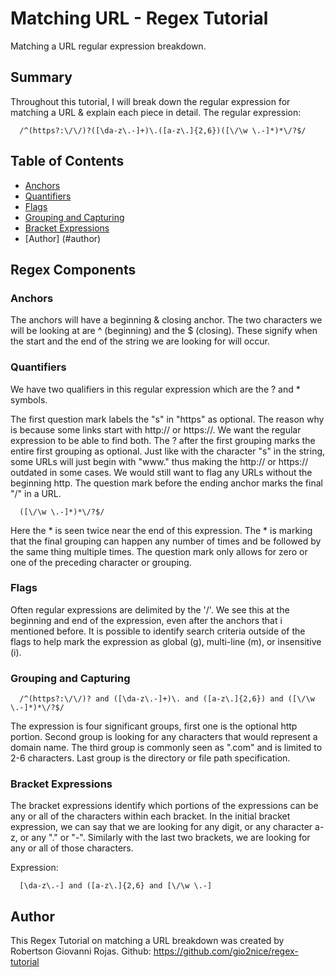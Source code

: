 # Matching URL - Regex Tutorial

Matching a URL regular expression breakdown.

## Summary

Throughout this tutorial, I will break down the regular expression for matching a URL & explain each piece in detail. 
The regular expression: 

```
  /^(https?:\/\/)?([\da-z\.-]+)\.([a-z\.]{2,6})([\/\w \.-]*)*\/?$/
```

## Table of Contents

- [Anchors](#anchors)
- [Quantifiers](#quantifiers)
- [Flags](#flags)
- [Grouping and Capturing](#grouping-and-capturing)
- [Bracket Expressions](#bracket-expressions)
- [Author] (#author)

## Regex Components

### Anchors
The anchors will have a beginning & closing anchor. The two characters we will be looking at are ^ (beginning) and the $ (closing). These signify when the start and the end of the string we are looking for will occur. 


### Quantifiers
We have two qualifiers in this regular expression which are the ? and * symbols.

The first question mark labels the "s" in "https" as optional. The reason why is because some links start with http:// or https://. We want the regular expression to be able to find both. The ? after the first grouping marks the entire first grouping as optional. Just like with the character "s" in the string, some URLs will just begin with "www." thus making the http:// or https:// outdated in some cases. We would still want to flag any URLs without the beginning http. The question mark before the ending anchor marks the final "/" in a URL. 

```
  ([\/\w \.-]*)*\/?$/
```

Here the * is seen twice near the end of this expression. The * is marking that the final grouping can happen any number of times and be followed by the same thing multiple times. The question mark only allows for zero or one of the preceding character or grouping. 

### Flags
 Often regular expressions are delimited by the '/'. We see this at the beginning and end of the expression, even after the anchors that i mentioned before. It is possible to identify search criteria outside of the flags to help mark the expression as global (g), multi-line (m), or insensitive (i). 

### Grouping and Capturing

```
  /^(https?:\/\/)? and ([\da-z\.-]+)\. and ([a-z\.]{2,6}) and ([\/\w \.-]*)*\/?$/
```

The expression is four significant groups, first one is the optional http portion. Second group is looking for any characters that would represent a domain name. The third group is commonly seen as ".com" and is limited to 2-6 characters. Last group is the directory or file path specification.
 
### Bracket Expressions
The bracket expressions identify which portions of the expressions can be any or all of the characters within each bracket. In the initial bracket expression, we can say that we are looking for any digit, or any character a-z, or any "." or "-". Similarly with the last two brackets, we are looking for any or all of those characters.

Expression:
```
  [\da-z\.-] and ([a-z\.]{2,6} and [\/\w \.-]
```

## Author

This Regex Tutorial on matching a URL breakdown was created by Robertson Giovanni Rojas. Github: https://github.com/gio2nice/regex-tutorial
